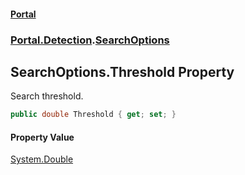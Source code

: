#### [Portal](index.md 'index')
### [Portal.Detection](Portal.Detection.md 'Portal.Detection').[SearchOptions](SearchOptions.md 'Portal.Detection.SearchOptions')

## SearchOptions.Threshold Property

Search threshold.

```csharp
public double Threshold { get; set; }
```

#### Property Value
[System.Double](https://docs.microsoft.com/en-us/dotnet/api/System.Double 'System.Double')